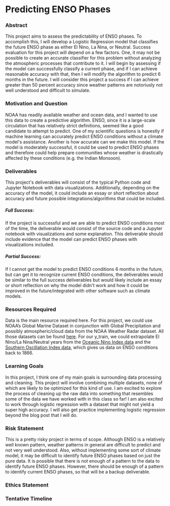 # Predicting ENSO Phases
### Abstract
This project aims to assess the predictability of ENSO phases. To accomplish this, I will develop a Logistic Regression model that classifies the future ENSO phase as either El Nino, La Nina, or Neutral. Success evaluation for this project will depend on a few factors. One, it may not be possible to create an accurate classifier for this problem without analyzing the atmospheric processes that contribute to it. I will begin by assessing if the model can successfully classify a current phase, and if I can achieve reasonable accuracy with that, then I will modify the algorithm to predict 6 months in the future. I will consider this project a success if I can achieve greater than 50 percent accuracy since weather patterns are notoriusly not well understood and difficult to simulate.

### Motivation and Question
NOAA has readily available weather and ocean data, and I wanted to use this data to create a predictive algorithm. ENSO, since it is a large-scale circulation that has relatively strict definitions, seemed like a good candidate to attempt to predict. One of my scientific questions is honestly if machine learning can accurately predict ENSO conditions without a climate model's assistance. Another is how accurate can we make this model. If the model is moderately successful, it could be used to predict ENSO phases and therefore could help prepare communities whose weather is drastically affected by these conditions (e.g. the Indian Monsoon).

### Deliverables
This project's deliverables will consist of the typical Python code and Jupyter Notebook with data visualizations. Additionally, depending on the accuracy of the model, it could include an essay or short reflection about accuracy and future possible integrations/algorithms that could be included.

##### Full Success:
If the project is successful and we are able to predict ENSO conditions most of the time, the deliverable would consist of the source code and a Jupyter notebook with visualizations and some explanation. This deliverable should include evidence that the model can predict ENSO phases with visualizations included.

##### Partial Success:
If I cannot get the model to predict ENSO conditions 6 months in the future, but can get it to recognize current ENSO conditions, the deliverables would be similar to the full success deliverables but would likely include an essay or short reflection on why the model didn't work and how it could be improved in the future/integrated with other software such as climate models.

### Resources Required
Data is the main resource required here. For this project, we could use NOAA’s Global Marine Dataset in conjunction with Global Precipitation and possibly atmospheric/cloud data from the NOAA Weather Radar dataset. All those datasets can be found [here](https://www.ncdc.noaa.gov/cdo-web/datasets). For our y_train, we could extrapolate El Nino/La Nina/Neutral years from the [Oceanic Nino Index data](https://psl.noaa.gov/data/correlation/oni.data) and the [Southern Oscillation Index data](https://climatedataguide.ucar.edu/climate-data/southern-oscillation-indices-signal-noise-and-tahitidarwin-slp-soi), which gives us data on ENSO conditions back to 1866.

### Learning Goals
In this project, I think one of my main goals is surrounding data processing and cleaning. This project will involve combining multiple datasets, none of which are likely to be optimized for this kind of use. I am excited to explore the process of cleaning up the raw data into something that resembles some of the data we have worked with in this class so far! I am also excited to work through logistic regression with a dataset that might not yield a super high accuracy. I will also get practice implementing logistic regression beyond the blog post that I will do.

### Risk Statement
This is a pretty risky project in terms of scope. Although ENSO is a relatively well known pattern, weather patterns in general are difficult to predict and not very well understood. Also, without implementing some sort of climate model, it may be difficult to identify future ENSO phases based on just the pure data. It is possible that there is not enough of a pattern to the data to identify future ENSO phases. However, there should be enough of a pattern to identify current ENSO phases, so that will be a backup deliverable.

### Ethics Statement

### Tentative Timeline